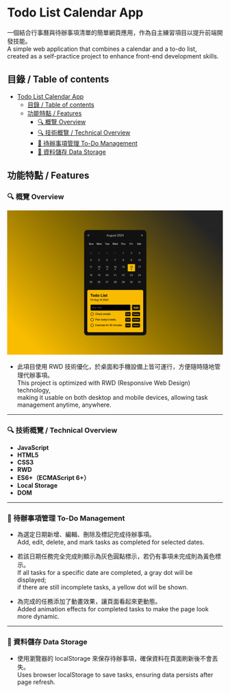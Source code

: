 # Todo List Calendar App

一個結合行事曆與待辦事項清單的簡單網頁應用，作為自主練習項目以提升前端開發技能。  
A simple web application that combines a calendar and a to-do list,  
created as a self-practice project to enhance front-end development skills.

## 目錄 / Table of contents

- [Todo List Calendar App](#todo-list-calendar-app)
  - [目錄 / Table of contents](#目錄--table-of-contents)
  - [功能特點 / Features](#功能特點--features)
    - [🔍 概覽 Overview](#-概覽-overview)
    - [🔍 技術概覽 / Technical Overview](#-技術概覽--technical-overview)
    - [📝 待辦事項管理 To-Do Management](#-待辦事項管理-to-do-management)
    - [📁 資料儲存 Data Storage](#-資料儲存-data-storage)

## 功能特點 / Features

### 🔍 概覽 Overview

![Screenshot-desktop](./images/Screenshot-desktop.png)

- 此項目使用 RWD 技術優化，於桌面和手機設備上皆可運行，方便隨時隨地管理代辦事項。  
   This project is optimized with RWD (Responsive Web Design) technology,  
   making it usable on both desktop and mobile devices, allowing task management anytime, anywhere.

---

### 🔍 技術概覽 / Technical Overview

- **JavaScript**
- **HTML5**
- **CSS3**
- **RWD**
- **ES6+（ECMAScript 6+）**
- **Local Storage**
- **DOM**

---

### 📝 待辦事項管理 To-Do Management

- 為選定日期新增、編輯、刪除及標記完成待辦事項。  
   Add, edit, delete, and mark tasks as completed for selected dates.

- 若該日期任務完全完成則顯示為灰色圓點標示，若仍有事項未完成則為黃色標示。  
   If all tasks for a specific date are completed, a gray dot will be displayed;  
   if there are still incomplete tasks, a yellow dot will be shown.

- 為完成的任務添加了動畫效果，讓頁面看起來更動態。  
   Added animation effects for completed tasks to make the page look more dynamic.

---

### 📁 資料儲存 Data Storage

- 使用瀏覽器的 localStorage 來保存待辦事項，確保資料在頁面刷新後不會丟失。  
   Uses browser localStorage to save tasks, ensuring data persists after page refresh.<br><br>
